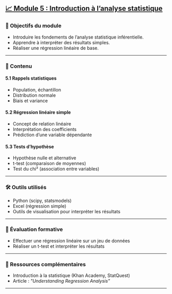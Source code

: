 ## [📈 Module 5 : Introduction à l’analyse statistique](introductio-a-lanalyse-statistique.md)

### 🎯 Objectifs du module
- Introduire les fondements de l’analyse statistique inférentielle.
- Apprendre à interpréter des résultats simples.
- Réaliser une régression linéaire de base.

---

### 📘 Contenu

#### 5.1 Rappels statistiques
- Population, échantillon
- Distribution normale
- Biais et variance

#### 5.2 Régression linéaire simple
- Concept de relation linéaire
- Interprétation des coefficients
- Prédiction d’une variable dépendante

#### 5.3 Tests d’hypothèse
- Hypothèse nulle et alternative
- t-test (comparaison de moyennes)
- Test du chi² (association entre variables)

---

### 🛠 Outils utilisés
- Python (scipy, statsmodels)
- Excel (régression simple)
- Outils de visualisation pour interpréter les résultats

---

### 📌 Évaluation formative
- Effectuer une régression linéaire sur un jeu de données
- Réaliser un t-test et interpréter les résultats

---

### 📝 Ressources complémentaires
- Introduction à la statistique (Khan Academy, StatQuest)
- Article : *"Understanding Regression Analysis"*

---

